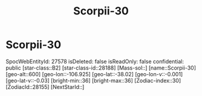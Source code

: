 ﻿---
title: "Scorpii-30"
location: [-38.02,-106.925,600]
type: Station
tags:
- astro/Star

---

# Scorpii-30

SpocWebEntityId: 27578
isDeleted: false
isReadOnly: false
confidential: public
[star-class::B2]
[star-class-id::28188]
[Mass-sol::]
[name::Scorpii-30]
[geo-alt::600]
[geo-lon::-106.925]
[geo-lat::-38.02]
[geo-lon-v::-0.001]
[geo-lat-v::-0.03]
[bright-min::36]
[bright-max::36]
[Zodiac-index::30]
[ZodiacId::28155]
[NextStarId::]

